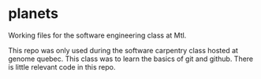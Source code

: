 # planets
Working files for the software engineering class at Mtl. 

This repo was only used during the software carpentry class hosted at genome quebec. 
This class was to learn the basics of git and github. 
There is little relevant code in this repo.
